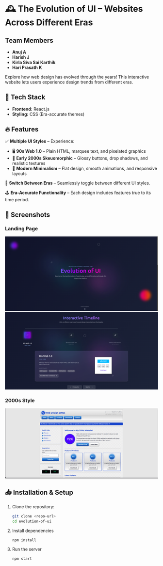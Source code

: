 # 🕰️ The Evolution of UI – Websites Across Different Eras  

## Team Members 
- **Anuj A**
- **Harish J**
- **Kirla Siva Sai Karthik**
- **Hari Prasath K**
  
Explore how web design has evolved through the years! This interactive website lets users experience design trends from different eras.

## 🚀 Tech Stack  
- **Frontend:** React.js  
- **Styling:** CSS (Era-accurate themes)  

## 🔥 Features  
✅ **Multiple UI Styles** – Experience:  
   - 🖥️ **90s Web 1.0** – Plain HTML, marquee text, and pixelated graphics  
   - 📱 **Early 2000s Skeuomorphic** – Glossy buttons, drop shadows, and realistic textures  
   - 🎨 **Modern Minimalism** – Flat design, smooth animations, and responsive layouts  

🔄 **Switch Between Eras** – Seamlessly toggle between different UI styles.  

🕹️ **Era-Accurate Functionality** – Each design includes features true to its time period.  


## 📸 Screenshots  

### Landing Page
![90s Web Style](devx/screenshots/modern1.png)  
![90s Web Style](devx/screenshots/modern2.png)  


### 2000s Style  
![90s Web Style](devx/screenshots/2000s.png)  

## 📥 Installation & Setup  

1. Clone the repository:  
   ```bash
   git clone <repo-url>
   cd evolution-of-ui
   ```
2. Install dependencies
    ```bash
    npm install
    ```
3. Run the server
    ```bash
    npm start
    ```


